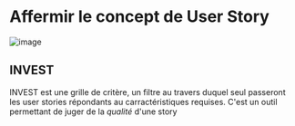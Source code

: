 # Affermir le concept de User Story

![image](https://i1.wp.com/www.berejeb.com/wp-content/uploads/2013/12/agile-dilbert-story.gif)

## INVEST

INVEST est une grille de critère, un filtre au travers duquel seul passeront les user stories répondants au carractéristiques requises. C'est un outil permettant de juger de la *qualité* d'une story 